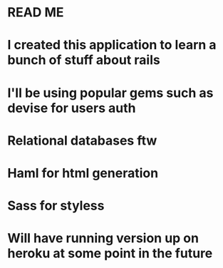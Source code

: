 # READ ME
# I created this application to learn a bunch of stuff about rails
# I'll be using popular gems such as devise for users auth
# Relational databases ftw
# Haml for html generation
# Sass for styless
# Will have running version up on heroku at some point in the future
